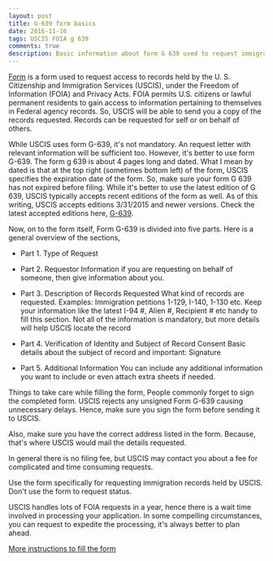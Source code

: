 ```yaml
---
layout: post
title: G-639 form basics
date: 2016-11-16
tags: USCIS FOIA g 639
comments: true
description: Basic information about form G 639 used to request immigration records from USCIS
---
```

[Form](http://www.uscis.gov/sites/default/files/files/form/g-639.pdf) is a form used to request access to
records held by the U. S. Citizenship and Immigration Services (USCIS), under the Freedom of Information (FOIA)
and Privacy Acts. FOIA permits U.S. citizens or lawful permanent residents to gain access to information pertaining to themselves in
Federal agency records. So, USCIS will be able to send you a copy of the records requested.
Records can be requested for self or on behalf of others.

While USCIS uses form G-639, it's not mandatory. An request letter with relevant
information will be sufficient too. However, it's better to use form G-639.
The form g 639 is about 4 pages long and dated. What I mean by dated is that at the top right (sometimes bottom left)
of the form, USCIS specifies the expiration date of the form.
So, make sure your form G 639 has not expired before filing. While it's better to use the latest edition of G 639,
USCIS typically accepts recent editions of the form as well.
As of this writing, USCIS accepts editions 3/31/2015 and newer versions.
Check the latest accepted editions here,
 [G-639](http://www.uscis.gov/sites/default/files/files/form/g-639.pdf).

Now, on to the form itself,
Form G-639 is divided into five parts. Here is a general overview of the sections,

* Part 1. Type of Request

* Part 2. Requestor Information
		if you are requesting on behalf of someone, then give information about you.

* Part 3. Description of Records Requested
What kind of records are requested. Examples: Immigration petitions 1-129, I-140, 1-130 etc.
Keep your information like the latest I-94 #, Alien #, Recipient # etc handy to fill this section. Not all of the information is mandatory, but more details will help USCIS locate the record

* Part 4. Verification of Identity and Subject of Record Consent
Basic details about the subject of record and important: Signature

* Part 5. Additional Information
You can include any additional information you want to include or even attach extra sheets if needed.

Things to take care while filling the form,
 People commonly forget to sign the completed form. USCIS rejects any unsigned Form G-639 causing unnecessary delays.
 Hence, make sure you sign the form before sending it to USCIS.

Also, make sure you have the correct address listed in the form. Because, that's where USCIS would mail the
details requested.

In general there is no filing fee, but USCIS may contact you about a fee for complicated and time consuming requests.

Use the form specifically for requesting immigration records held by USCIS. Don't use the form to request status.

USCIS handles lots of FOIA requests in a year, hence there is a wait time involved in processing your application. In some compelling circumstances, you can request to expedite the processing, it's
always better to plan ahead.

[More instructions to fill the form](/posts/i140-foia-form-g-639-instruction/)
